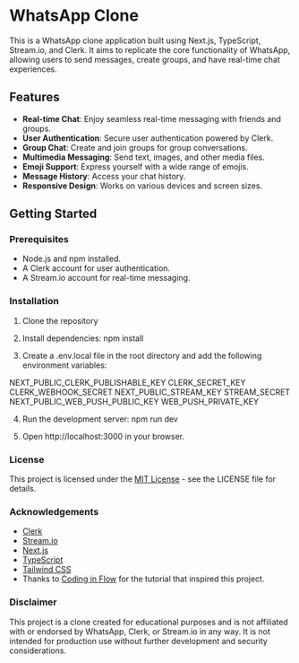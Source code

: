 # WhatsApp Clone

This is a WhatsApp clone application built using Next.js, TypeScript, Stream.io, and Clerk. It aims to replicate the core functionality of WhatsApp, allowing users to send messages, create groups, and have real-time chat experiences.

## Features

- **Real-time Chat**: Enjoy seamless real-time messaging with friends and groups.
- **User Authentication**: Secure user authentication powered by Clerk.
- **Group Chat**: Create and join groups for group conversations.
- **Multimedia Messaging**: Send text, images, and other media files.
- **Emoji Support**: Express yourself with a wide range of emojis.
- **Message History**: Access your chat history.
- **Responsive Design**: Works on various devices and screen sizes.

## Getting Started

### Prerequisites

- Node.js and npm installed.
- A Clerk account for user authentication.
- A Stream.io account for real-time messaging.

### Installation

1. Clone the repository

2. Install dependencies: npm install

3. Create a .env.local file in the root directory and add the following environment variables:

NEXT_PUBLIC_CLERK_PUBLISHABLE_KEY
CLERK_SECRET_KEY
CLERK_WEBHOOK_SECRET
NEXT_PUBLIC_STREAM_KEY
STREAM_SECRET
NEXT_PUBLIC_WEB_PUSH_PUBLIC_KEY
WEB_PUSH_PRIVATE_KEY

4. Run the development server: npm run dev

5. Open http://localhost:3000 in your browser.

### License

This project is licensed under the [MIT License](https://www.mit.edu/~amini/LICENSE.md) - see the LICENSE file for details.

### Acknowledgements

- [Clerk](https://clerk.dev/)
- [Stream.io](https://getstream.io/)
- [Next.js](https://nextjs.org/)
- [TypeScript](https://www.typescriptlang.org/)
- [Tailwind CSS](https://tailwindcss.com/)
- Thanks to [Coding in Flow](https://www.youtube.com/c/codinginflow) for the tutorial that inspired this project.

### Disclaimer

This project is a clone created for educational purposes and is not affiliated with or endorsed by WhatsApp, Clerk, or Stream.io in any way. It is not intended for production use without further development and security considerations.